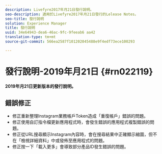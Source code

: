 ```yaml
---
description: Livefyre2017年月21日發行說明。
seo-description: 適用於Livefyre2017年月21日發行的Lelease Notes。
seo-title: 發行說明
solution: Experience Manager
title: 發行說明
uuid: 34e64943-dea6-46ac-9fc-9feeab6 aa42
translation-type: tm+mt
source-git-commit: 566ea2587f101202045488e9f4edf73ece100293

---
```



# 發行說明-2019年月21日 {#rn022119}

**2019年月21日更新版本的發行說明。**


## 錯誤修正

* 修正重新整理Instagram業務帳戶Token造成「重復帳戶」錯誤的問題。
* 修正使用自訂指令檔更新應用程式時，會發生錯誤的應用程式複製錯誤的問題。
* 修正從URL搜尋顯示Instagram內容時，會在搜尋結果中正確顯示縮圖，但不在「檢視詳細資料」中或發佈至應用程式的問題。
* 修正按一下「載入更多」會導致部分產品ID發生錯誤的問題。